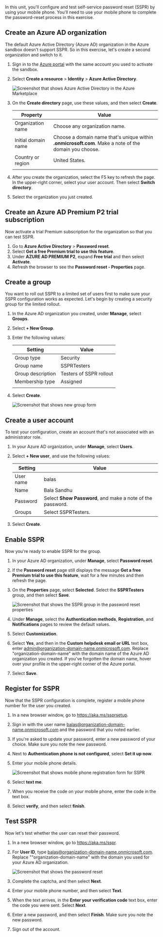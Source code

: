 In this unit, you'll configure and test self-service password reset (SSPR) by using your mobile phone. You'll need to use your mobile phone to complete the password-reset process in this exercise.

## Create an Azure AD organization

The default Azure Active Directory (Azure AD) organization in the Azure sandbox doesn't support SSPR. So in this exercise, let's create a second organization and switch to it.

1. Sign in to the [Azure portal](https://portal.azure.com/learn.docs.microsoft.com?azure-portal=true) with the same account you used to activate the sandbox.
1. Select **Create a resource** > **Identity** > **Azure Active Directory**.

   ![Screenshot that shows Azure Active Directory in the Azure Marketplace](../media/4-create-active-directory.png)
1. On the **Create directory** page, use these values, and then select **Create**.

    | Property | Value |
    | --- | --- |
    | Organization name | Choose any organization name. |
    | Initial domain name | Choose a domain name that's unique within **.onmicrosoft.com**. Make a note of the domain you choose. |
    | Country or region | United States. |
    | | |

1. After you create the organization, select the F5 key to refresh the page. In the upper-right corner, select your user account. Then select **Switch directory**.
1. Select the organization you just created.

## Create an Azure AD Premium P2 trial subscription

Now activate a trial Premium subscription for the organization so that you can test SSPR.

1. Go to **Azure Active Directory** > **Password reset**.
1. Select **Get a free Premium trial to use this feature**.
1. Under **AZURE AD PREMIUM P2**, expand **Free trial** and then select **Activate**.
1. Refresh the browser to see the **Password reset - Properties** page.

## Create a group 

You want to roll out SSPR to a limited set of users first to make sure your SSPR configuration works as expected. Let's begin by creating a security group for the limited rollout.

1. In the Azure AD organization you created, under **Manage**, select **Groups**.
1. Select **+ New Group**.
1. Enter the following values:

    | Setting | Value |
    | --- | --- |
    | Group type | Security |
    | Group name | SSPRTesters |
    | Group description | Testers of SSPR rollout |
    | Membership type | Assigned |
    | | |

1. Select **Create**.

    ![Screenshot that shows new group form](../media/4-create-group.png)

## Create a user account

To test your configuration, create an account that's not associated with an administrator role.

1. In your Azure AD organization, under **Manage**, select **Users**.
1. Select **+ New user**, and use the following values:

    | Setting | Value |
    | --- | --- |
    | User name | balas |
    | Name | Bala Sandhu |
    | Password | Select **Show Password**, and make a note of the password. |
    | Groups | Select SSPRTesters. |

1. Select **Create**.

## Enable SSPR

Now you're ready to enable SSPR for the group.

1. In your Azure AD organization, under **Manage**, select **Password reset**. 
1. If the **Password reset** page still displays the message **Get a free Premium trial to use this feature**, wait for a few minutes and then refresh the page.
1. On the **Properties** page, select **Selected**. Select the **SSPRTesters** group, and then select **Save**.

    ![Screenshot that shows the SSPR group in the password reset properties](../media/4-choose-sspr-group.png)

1. Under **Manage**, select the **Authentication methods**, **Registration**, and **Notifications** pages to review the default values.
1. Select **Customization**.
1. Select **Yes**, and then in the **Custom helpdesk email or URL** text box, enter admin@organization-domain-name.onmicrosoft.com. Replace "organization-domain-name" with the domain name of the Azure AD organization you created. If you've forgotten the domain name, hover over your profile in the upper-right corner of the Azure portal.
1. Select **Save**.

## Register for SSPR

Now that the SSPR configuration is complete, register a mobile phone number for the user you created.

1. In a new browser window, go to https://aka.ms/ssprsetup.
1. Sign in with the user name balas@organization-domain-name.onmicrosoft.com and the password that you noted earlier.
1. If you're asked to update your password, enter a new password of your choice. Make sure you note the new password.
1. Next to **Authentication phone is not configured**, select **Set it up now**.
1. Enter your mobile phone details.

    ![Screenshot that shows mobile phone registration form for SSPR](../media/4-register-mobile-phone.png)

1. Select **text me**.
1. When you receive the code on your mobile phone, enter the code in the text box.
1. Select **verify**, and then select **finish**.

## Test SSPR

Now let's test whether the user can reset their password.

1. In a new browser window, go to https://aka.ms/sspr.
1. For **User ID**, type balas@organization-domain-name.onmicrosoft.com. Replace ""organization-domain-name" with the domain you used for your Azure AD organization.

    ![Screenshot that shows the password reset](../media/4-start-password-reset.png)
1. Complete the captcha, and then select **Next**.
1. Enter your mobile phone number, and then select **Text**.
1. When the text arrives, in the **Enter your verification code** text box, enter the code you were sent. Select **Next**.
1. Enter a new password, and then select **Finish**. Make sure you note the new password.
1. Sign out of the account.
